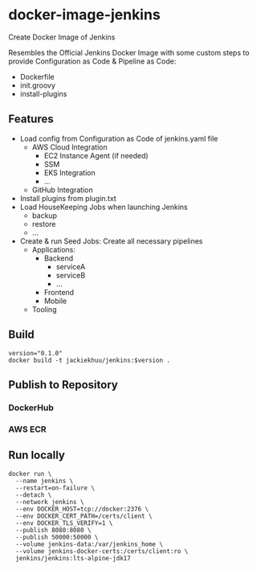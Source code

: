 # docker-image-jenkins
Create Docker Image of Jenkins

Resembles the Official Jenkins Docker Image with some custom steps to provide Configuration as Code & Pipeline as Code:
- Dockerfile
- init.groovy
- install-plugins

## Features

- Load config from Configuration as Code of jenkins.yaml file
  + AWS Cloud Integration
    - EC2 Instance Agent (if needed)
    - SSM
    - EKS Integration
    - ...
  + GitHub Integration
- Install plugins from plugin.txt
- Load HouseKeeping Jobs when launching Jenkins
  + backup
  + restore
  + ...
- Create & run Seed Jobs: Create all necessary pipelines
  + Applications:
    - Backend
      + serviceA
      + serviceB
      + ...
    - Frontend
    - Mobile
  + Tooling

## Build

```
version="0.1.0"
docker build -t jackiekhuu/jenkins:$version .
```

## Publish to Repository

### DockerHub

### AWS ECR

## Run locally

```
docker run \
  --name jenkins \
  --restart=on-failure \
  --detach \
  --network jenkins \
  --env DOCKER_HOST=tcp://docker:2376 \
  --env DOCKER_CERT_PATH=/certs/client \
  --env DOCKER_TLS_VERIFY=1 \
  --publish 8080:8080 \
  --publish 50000:50000 \
  --volume jenkins-data:/var/jenkins_home \
  --volume jenkins-docker-certs:/certs/client:ro \
  jenkins/jenkins:lts-alpine-jdk17
```